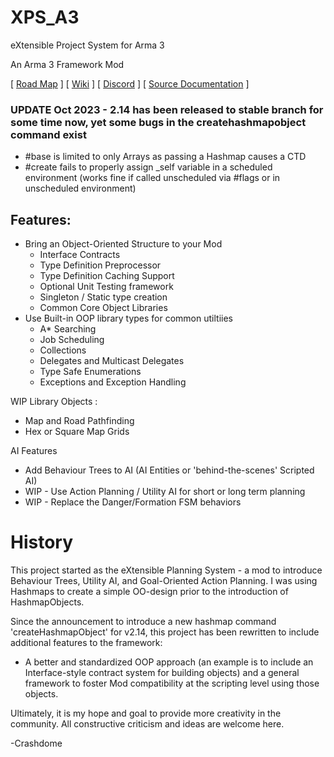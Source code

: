 # XPS_A3
eXtensible Project System for Arma 3
 
An Arma 3 Framework Mod

[ [Road Map](https://xps-group.notion.site/6182e1ad293b4572bec60726a997e279?v=58732b82ad9f4ea2a6e86446ea4031fd&pvs=4) ] 
[ [Wiki](https://xps-group.notion.site/0f5270147d434c9387d49a3b16311a75?v=6b8b37e55002438893964177eec15bca&pvs=4) ] 
[ [Discord](https://discord.gg/ryXZjDY7En) ] 
[ [Source Documentation](https://xps-group.github.io/) ] 

### UPDATE Oct 2023 - 2.14 has been released to stable branch for some time now, yet some bugs in the createhashmapobject command exist
  - #base is limited to only Arrays as passing a Hashmap causes a CTD
  - #create fails to properly assign _self variable in a scheduled environment (works fine if called unscheduled via #flags or in unscheduled environment)

## Features:
  - Bring an Object-Oriented Structure to your Mod
    - Interface Contracts
    - Type Definition Preprocessor
    - Type Definition Caching Support
    - Optional Unit Testing framework
    - Singleton / Static type creation
    - Common Core Object Libraries   
  - Use Built-in OOP library types for common utiltiies
    - A* Searching
    - Job Scheduling
    - Collections
    - Delegates and Multicast Delegates
    - Type Safe Enumerations
    - Exceptions and Exception Handling
    
  WIP Library Objects :
  - Map and Road Pathfinding
  - Hex or Square Map Grids

  AI Features  
  - Add Behaviour Trees to AI (AI Entities or 'behind-the-scenes' Scripted AI)
  - WIP - Use Action Planning / Utility AI for short or long term planning
  - WIP - Replace the Danger/Formation FSM behaviors

# History
This project started as the eXtensible Planning System - a mod to introduce Behaviour Trees, Utility AI, and Goal-Oriented Action Planning. I was using Hashmaps to create
a simple OO-design prior to the introduction of HashmapObjects.

Since the announcement to introduce a new hashmap command 'createHashmapObject' for v2.14, this project has been rewritten to include additional features to the framework:
  - A better and standardized OOP approach (an example is to include an Interface-style contract system for building objects) and a general framework to foster Mod compatibility at the scripting level using those objects.

 
Ultimately, it is my hope and goal to provide more creativity in the community. All constructive criticism and ideas are welcome here.
 
 -Crashdome
